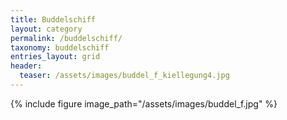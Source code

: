 ```yaml
---
title: Buddelschiff
layout: category
permalink: /buddelschiff/
taxonomy: buddelschiff
entries_layout: grid
header:
  teaser: /assets/images/buddel_f_kiellegung4.jpg
---
```


{% include figure image_path="/assets/images/buddel_f.jpg" %}

